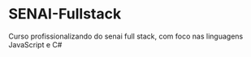 # SENAI-Fullstack
Curso profissionalizando do senai full stack, com foco nas linguagens JavaScript e C#

